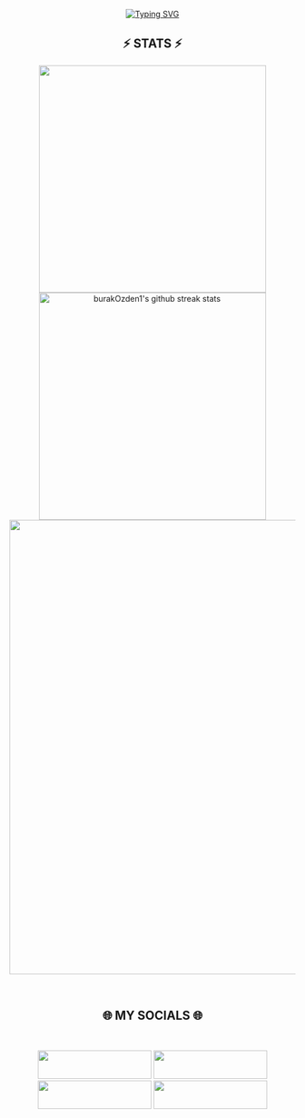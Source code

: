 <p align="center"> <a href="https://git.io/typing-svg"><img src="https://readme-typing-svg.demolab.com?font=Orbitron&pause=1000&width=435&lines=Welcome+to+my+Github+Profile+Page!" alt="Typing SVG" /></a> </p>

<h2 align="center">⚡ STATS ⚡</h2>

<p align="center">
<img align="center" width="400" src="https://github-readme-stats.vercel.app/api?username=burakOzden1&show_icons=true&theme=github_dark&&hide_border=true"> 
<img align="center" width="400" src="https://github-readme-streak-stats.herokuapp.com/?user=burakOzden1&theme=github-dark&hide_border=true&date_format=M%20j%5B%2C%20Y%5D" alt="burakOzden1's github streak stats"> 
<img align="center" width="800" src="https://github-profile-summary-cards.vercel.app/api/cards/profile-details?username=burakOzden1&theme=github_dark&show_icons=true&bg_color=0111111"> 
</p>

<br> <h2 align="center"> 🌐 MY SOCIALS 🌐 </h2>
<br> <p align="center">
[<img src="https://img.shields.io/badge/-Github-informational?style=flat&logo=github&logoColor=gray&color=green" width="200" height="50">](https://github.com/burakOzden1) 
[<img src="https://img.shields.io/badge/-Kaggle-informational?style=flat&logo=kaggle&logoColor=blue&color=green" width="200" height="50">](https://www.kaggle.com/burakzden) 
[<img src="https://img.shields.io/badge/-Medium-informational?style=flat&logo=medium&logoColor=black&color=green" width="200" height="50">](https://medium.com/@zburakozden) 
[<img src="https://img.shields.io/badge/-LinkedIn-informational?style=flat&logo=linkedin&logoColor=blue&color=green" width="200" height="50">](https://www.linkedin.com/in/burak-%C3%B6zden-854593222/) 

</p>
<!-- 
<p align="center">
<img src="https://capsule-render.vercel.app/api?type=rect&color=timeGradient&height=2"> 
<img src="https://capsule-render.vercel.app/api?type=rect&color=timeGradient&height=2"> 
<img src="https://capsule-render.vercel.app/api?type=rect&color=timeGradient&height=2">
</p> -->
